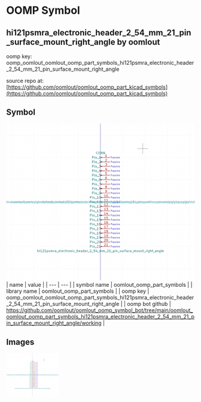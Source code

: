 # OOMP Symbol  
## hi121psmra_electronic_header_2_54_mm_21_pin_surface_mount_right_angle  by oomlout  
  
oomp key: oomp_oomlout_oomlout_oomp_part_symbols_hi121psmra_electronic_header_2_54_mm_21_pin_surface_mount_right_angle  
  
source repo at: [https://github.com/oomlout/oomlout_oomp_part_kicad_symbols](https://github.com/oomlout/oomlout_oomp_part_kicad_symbols)  
## Symbol  
  
[![working.png](working_600.png)](working.png)  
| name | value | 
| --- | --- | 
| symbol name | oomlout_oomp_part_symbols | 
| library name | oomlout_oomp_part_symbols | 
| oomp key | oomp_oomlout_oomlout_oomp_part_symbols_hi121psmra_electronic_header_2_54_mm_21_pin_surface_mount_right_angle | 
| oomp bot github | https://github.com/oomlout/oomlout_oomp_symbol_bot/tree/main/oomlout_oomlout_oomp_part_symbols_hi121psmra_electronic_header_2_54_mm_21_pin_surface_mount_right_angle/working | 
## Images  
  
[![working.png](working_140.png)](working.png)  
